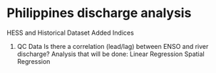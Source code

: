 # Philippines discharge analysis


HESS and Historical Dataset
Added Indices
1) QC Data 
Is there a correlation (lead/lag) between ENSO and river discharge? 
Analysis that will be done: 
Linear Regression
Spatial Regression
